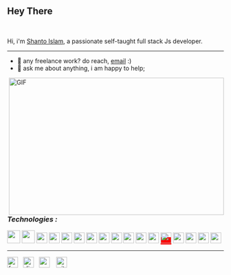 <h2 >Hey There</h2> 

<br />

Hi, i'm [Shanto Islam](), a passionate self-taught full stack Js developer. 
<hr>

- 💼 any freelance work? do reach, [email](mailto:ishanto412@gmail.com) :)
- 💬 ask me about anything, i am happy to help;
<img align="right" alt="GIF" src="https://raw.githubusercontent.com/shantoislam6/shantoislam6/main/code.gif" width="500" height="320" />
<h2></h2>
<h3><em>Technologies :  <em/></h3>  

<code><img height="30" src="https://raw.githubusercontent.com/shantoislam6/raw_static/main/html.svg"></code>
<code><img height="30" src="https://raw.githubusercontent.com/shantoislam6/raw_static/main/css.svg"></code>
<code><img height="25" src="https://raw.githubusercontent.com/shantoislam6/raw_static/main/sass.svg"></code>
<code><img height="25" src="https://raw.githubusercontent.com/shantoislam6/raw_static/main/javascript.svg"></code>
<code><img height="25" src="https://raw.githubusercontent.com/shantoislam6/raw_static/main/typescript.svg"></code>
<code><img height="25" src="https://raw.githubusercontent.com/shantoislam6/raw_static/main/react.svg"></code>
<code><img height="25" src="https://raw.githubusercontent.com/shantoislam6/raw_static/main/vuejs.svg"></code>
<code><img height="25" src="https://raw.githubusercontent.com/shantoislam6/raw_static/main/redux.svg"></code>
<code><img height="25" src="https://raw.githubusercontent.com/shantoislam6/raw_static/main/firebase.svg"></code>
<code><img height="25" src="https://raw.githubusercontent.com/shantoislam6/raw_static/main/nodejs.svg"></code>
<code><img height="25" src="https://raw.githubusercontent.com/shantoislam6/raw_static/main/graphql.svg"></code>
<code><img height="25" src="https://raw.githubusercontent.com/shantoislam6/raw_static/main/mysql.svg"></code>
<span style="background:red"><img bgcolor="red" height="25" src="https://raw.githubusercontent.com/shantoislam6/raw_static/main/mongodb.svg"></span>
<code><img height="25" src="https://raw.githubusercontent.com/shantoislam6/raw_static/main/git.svg"></code>
<code><img height="25" src="https://raw.githubusercontent.com/shantoislam6/raw_static/main/webpack.svg"></code>
<code><img height="25" src="https://raw.githubusercontent.com/shantoislam6/raw_static/main/php.svg"></code>
<code><img height="25" src="https://raw.githubusercontent.com/shantoislam6/raw_static/main/python.svg"></code>

<hr/>



<a href="https://www.facebook.com/profile.php?id=100079545008045/" ><img width="25" src="https://raw.githubusercontent.com/shantoislam6/raw_static/main/fb.svg" alt="facebook"></a>&nbsp;&nbsp;
<a href="https://discord.gg/MGJshmpj" ><img width="25" src="https://raw.githubusercontent.com/shantoislam6/raw_static/main/discord.svg" alt="discord"></a>&nbsp;&nbsp;
<a href="https://codepen.io/shantoislam6/" ><img width="25" src="https://raw.githubusercontent.com/shantoislam6/raw_static/main/codepen.svg" alt="codepen"></a>
&nbsp;&nbsp;
<a href="https://github.com/shantoislam6/" ><img width="25" src="https://raw.githubusercontent.com/shantoislam6/raw_static/main/github.svg" alt="github"></a>

